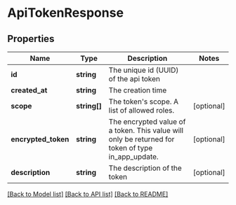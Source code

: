 # ApiTokenResponse

## Properties
Name | Type | Description | Notes
------------ | ------------- | ------------- | -------------
**id** | **string** | The unique id (UUID) of the api token | 
**created_at** | **string** | The creation time | 
**scope** | **string[]** | The token&#39;s scope. A list of allowed roles. | [optional] 
**encrypted_token** | **string** | The encrypted value of a token. This value will only be returned for token of type in_app_update. | [optional] 
**description** | **string** | The description of the token | [optional] 

[[Back to Model list]](../README.md#documentation-for-models) [[Back to API list]](../README.md#documentation-for-api-endpoints) [[Back to README]](../README.md)


